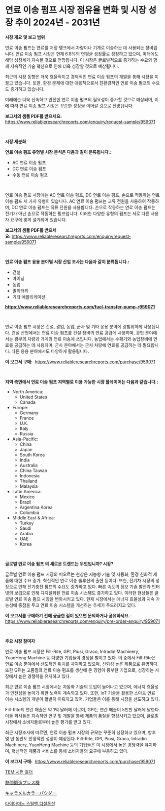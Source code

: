 <p><h1>연료 이송 펌프 시장 점유율 변화 및 시장 성장 추이 2024년 - 2031년</h1></p><p><strong>시장 개요 및 보고 범위</strong></p>
<p><p>연료 이송 펌프는 연료를 저장 탱크에서 차량이나 기계로 이송하는 데 사용되는 장비입니다. 연료 이송 펌프 시장은 현재 6.8%의 연평균 성장률로 성장하고 있으며, 미래에도 해당 성장세가 지속될 것으로 전망됩니다. 이 시장은 글로벌적으로 증가하는 수요와 함께 지속적인 기술 혁신으로 인해 더욱 성장할 것으로 예상됩니다. </p><p>최근의 시장 동향은 더욱 효율적이고 경제적인 연료 이송 펌프의 개발을 통해 시장을 이끌고 있습니다. 또한, 환경 문제에 대한 대응책으로서 친환경적인 연료 이송 펌프의 수요도 증가하고 있습니다.</p><p>미래에는 더욱 신속하고 안전한 연료 이송 펌프의 필요성이 증가할 것으로 예상되며, 이에 따라 연료 이송 펌프 시장은 꾸준한 성장을 이어갈 것으로 전망됩니다.</p></p>
<p><strong>보고서의 샘플 PDF를 받으세요:</strong> <a href="https://www.reliableresearchreports.com/enquiry/request-sample/959071">https://www.reliableresearchreports.com/enquiry/request-sample/959071</a></p>
<p>&nbsp;</p>
<p><strong>시장 세분화</strong></p>
<p><strong>연료 이송 펌프 유형별 시장 분석은 다음과 같이 분류됩니다.:</strong></p>
<p><ul><li>AC 연료 이송 펌프</li><li>DC 연료 이송 펌프</li><li>수동 연료 이송 펌프</li></ul></p>
<p>&nbsp;</p>
<p><p>연료 이송 펌프 시장에는 AC 연료 이송 펌프, DC 연료 이송 펌프, 손으로 작동하는 연료 이송 펌프 세 가지 유형이 있습니다. AC 연료 이송 펌프는 교류 전원을 사용하여 작동하며, DC 연료 이송 펌프는 직류 전원을 사용합니다. 손으로 작동하는 연료 이송 펌프는 전기가 아닌 손으로 작동하는 펌프입니다. 이러한 다양한 유형의 펌프는 서로 다른 사용자 요구에 맞게 설계되어 있습니다.</p></p>
<p><strong>보고서의 샘플 PDF를 받으세요:</strong>&nbsp;<a href="https://www.reliableresearchreports.com/enquiry/request-sample/959071">https://www.reliableresearchreports.com/enquiry/request-sample/959071</a></p>
<p>&nbsp;</p>
<p><strong> 연료 이송 펌프 응용 분야별 시장 산업 조사는 다음과 같이 분류됩니다.:</strong></p>
<p><ul><li>건설</li><li>마이닝</li><li>농업</li><li>밀리터리</li><li>기타 애플리케이션</li></ul></p>
<p><strong><a href="https://www.reliableresearchreports.com/fuel-transfer-pump-r959071">https://www.reliableresearchreports.com/fuel-transfer-pump-r959071</a></strong></p>
<p>&nbsp;</p>
<p><p>연료 이송 펌프 시장은 건설, 광업, 농업, 군사 및 기타 응용 분야에 광범위하게 사용됩니다. 건설 산업에서는 연료 이송 펌프를 건설 장비의 연료 공급에 사용하며, 광업 분야에서는 광부의 차량과 기계의 연료 이송에 쓰입니다. 농업에서는 수확기와 농업장비에 연료를 공급하는 데 사용되며, 군사 분야에서는 군사 차량에 연료를 공급하는 데 필요합니다. 다른 응용 분야에서도 다양하게 활용됩니다.</p></p>
<p><strong>이 보고서 구매:</strong>&nbsp; <a href="https://www.reliableresearchreports.com/purchase/959071">https://www.reliableresearchreports.com/purchase/959071</a></p>
<p>&nbsp;</p>
<p><strong>지역 측면에서 연료 이송 펌프 지역별로 이용 가능한 시장 플레이어는 다음과 같습니다.:</strong></p>
<p><ul>
    <li>
        North America:
        <ul>
            <li>United States</li>
            <li>Canada</li>
        </ul>
    </li>
    <li>
        Europe:
        <ul>
            <li>Germany</li>
            <li>France</li>
            <li>U.K.</li>
            <li>Italy</li>
            <li>Russia</li>
        </ul>
    </li>
    <li>
        Asia-Pacific:
        <ul>
            <li>China</li>
            <li>Japan</li>
            <li>South Korea</li>
            <li>India</li>
            <li>Australia</li>
            <li>China Taiwan</li>
            <li>Indonesia</li>
            <li>Thailand</li>
            <li>Malaysia</li>
        </ul>
    </li>
    <li>
        Latin America:
        <ul>
            <li>Mexico</li>
            <li>Brazil</li>
            <li>Argentina Korea</li>
            <li>Colombia</li>
        </ul>
    </li>
    <li>
        Middle East & Africa:
        <ul>
            <li>Turkey</li>
            <li>Saudi</li>
            <li>Arabia</li>
            <li>UAE</li>
            <li>Korea</li>
        </ul>
    </li>
    </ul></p>
<p>&nbsp;</p>
<p><strong>글로벌 연료 이송 펌프 의 새로운 트렌드는 무엇입니까? 시장?</strong></p>
<p><p>글로벌 연료 이송 펌프 시장의 떠오르는 현상은 지능형 기술 및 자동화, 환경 친화적 제품에 대한 수요 증가, 혁신적인 연료 이송 솔루션의 출현 등이다. 또한, 전기차 시장의 성장으로 인해 전기충전 펌프의 수요도 증가하고 있다. 빠른 속도의 정보 기술 발전과 인터넷의 보급으로 인해 디지털화된 연료 이송 시스템도 증가하고 있다. 이러한 현상들은 글로벌 연료 이송 펌프 시장을 변화시키고 있다.  현재 시장에서는 에너지 효율성과 지속 가능성에 중점을 두고 연료 이송 시스템을 개선하는 추세가 두드러지고 있다.</p></p>
<p><strong>이 보고서를 구매하기 전에 궁금한 점이 있으면 문의하거나 공유하세요.</strong>- <a href="https://www.reliableresearchreports.com/enquiry/pre-order-enquiry/959071">https://www.reliableresearchreports.com/enquiry/pre-order-enquiry/959071</a></p>
<p>&nbsp;</p>
<p><strong>주요 시장 참여자</strong></p>
<p><p>연료 이송 펌프 시장은 Fill-Rite, GPI, Piusi, Graco, Intradin Machinery, YuanHeng Machine 등 다양한 기업들이 경쟁을 벌이고 있다. 이 중에서 Fill-Rite은 연료 이송 분야에서 선도적인 위치를 차지하고 있으며, 신뢰성 높은 제품으로 유명하다. 또한 GPI는 고품질의 연료 이송 펌프를 생산해 온 경험이 풍부한 기업으로, 성장하는 시장에서 높은 경쟁력을 유지하고 있다.</p><p>최근 연료 이송 펌프 시장에서는 자동화 기술의 도입이 늘어나고 있으며, 에너지 효율성과 안전성을 높이기 위한 노력이 계속되고 있다. 또한, IoT 기술을 활용한 스마트 연료 이송 시스템의 개발이 활발히 이뤄지고 있어, 기업들은 이를 통해 시장을 선도하고 있다.</p><p>Fill-Rite의 연간 매출은 약 1억 달러에 이르며, GPI는 연간 매출이 5천만 달러에 달한다. 이들 회사들은 지속적인 연구 및 개발을 통해 제품의 품질을 향상시키고 있으며, 글로벌 시장에서 소비자들로부터 높은 평가를 받고 있다.</p><p>최근 시장조사에 따르면, 연료 이송 펌프 시장의 규모는 꾸준히 성장하고 있으며, 향후 몇 년 동안도 안정적인 성장이 예상된다. Fill-Rite, GPI, Piusi, Graco, Intradin Machinery, YuanHeng Machine 등의 기업들은 이 시장에서 높은 경쟁력을 유지하며, 혁신적인 제품과 서비스를 통해 소비자들의 요구에 부응하고 있다.</p></p>
<p><strong>이 보고서 구매:</strong>&nbsp;&nbsp;<a href="https://www.reliableresearchreports.com/purchase/959071">https://www.reliableresearchreports.com/purchase/959071</a></p>
<p><p><a href="https://medium.com/@justynwelch/tem-specimen-holders-%EC%8B%9C%EC%9E%A5%EC%9D%80-%EC%8B%9C%EC%9E%A5-%EC%A0%90%EC%9C%A0%EC%9C%A8-%EA%B7%9C%EB%AA%A8-%EB%B0%8F-2031%EB%85%84%EA%B9%8C%EC%A7%80-%EC%98%88%EC%B8%A1%EB%90%9C-%EC%98%88%EC%B8%A1%EC%97%90-%EC%B4%88%EC%A0%90%EC%9D%84-%EB%A7%9E%EC%B6%A5%EB%8B%88%EB%8B%A4-b876e3738eeb">TEM 시편 홀더</a></p><p><a href="https://medium.com/@linabernier2023/%E7%86%B1%E9%96%93%E5%9C%A7%E9%80%A0%E3%83%97%E3%83%AC%E3%82%B9%E6%A9%9F%E5%B8%82%E5%A0%B4%E3%81%AF-%E5%B8%82%E5%A0%B4%E3%82%B7%E3%82%A7%E3%82%A2-%E3%82%B5%E3%82%A4%E3%82%BA-2031%E5%B9%B4%E3%81%BE%E3%81%A7%E3%81%AE%E4%BA%88%E6%B8%AC%E3%82%92%E9%87%8D%E7%82%B9%E3%81%AB%E7%BD%AE%E3%81%84%E3%81%A6%E3%81%84%E3%81%BE%E3%81%99-534e9a697ca8">熱間鍛造プレス機</a></p><p><a href="https://medium.com/@austinallan03/%E3%82%AD%E3%83%A3%E3%83%A9%E3%83%A1%E3%83%AB%E8%89%B2%E3%81%AE%E7%B2%89%E6%9C%AB%E5%B8%82%E5%A0%B4%E8%A6%8F%E6%A8%A1-cagr-%E3%83%88%E3%83%AC%E3%83%B3%E3%83%89-2024%E5%B9%B4-2030%E5%B9%B4-2fe8459121fe">キャラメルカラーパウダー</a></p><p><a href="https://medium.com/@kennyaniel5/%EB%8B%A4%EC%9D%B4%EC%95%84%EB%AF%B8%EB%85%85-%EC%8A%A4%ED%8B%B8%EB%B2%A4-%EB%94%94%EC%88%A0%ED%8F%B0%EC%82%B0-%EC%8B%9C%EC%9E%A5-%EB%B3%B4%EA%B3%A0%EC%84%9C%EB%8A%94-%EC%9D%B4-%EC%8B%9C%EC%9E%A5%EC%9D%98-%EC%B5%9C%EC%8B%A0-%ED%8A%B8%EB%A0%8C%EB%93%9C%EC%99%80-%EC%84%B1%EC%9E%A5-%EA%B8%B0%ED%9A%8C%EB%A5%BC-%EB%B0%9D%ED%98%80-%EC%A4%8D%EB%8B%88%EB%8B%A4-4f270a717c59">다이아미노 스틸벤 디설폰산</a></p></p>